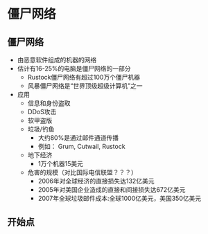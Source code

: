 # 僵尸网络

## 僵尸网络
- 由恶意软件组成的机器的网络
- 估计有16-25%的电脑是僵尸网络的一部分
   - Rustock僵尸网络有超过100万个僵尸机器
   - 风暴僵尸网络是“世界顶级超级计算机”之一
- 应用
   - 信息和身份盗取
   - DDoS攻击
   - 软甲盗版
   - 垃圾/钓鱼
      - 大约80%是通过邮件通道传播
      - 例如： Grum, Cutwail, Rustock 
   - 地下经济
      - 1万个机器15美元
   - 危害的规模（对比国际电信联盟？？？）
      - 2006年对全球经济的直接损失达132亿美元
      - 2005年对美国企业造成的直接和间接损失达672亿美元
      - 2007年全球垃圾邮件成本:全球1000亿美元，美国350亿美元

## 开始点
